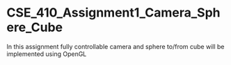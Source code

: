 # CSE_410_Assignment1_Camera_Sphere_Cube
In this assignment fully controllable camera and sphere to/from cube will be implemented using OpenGL
